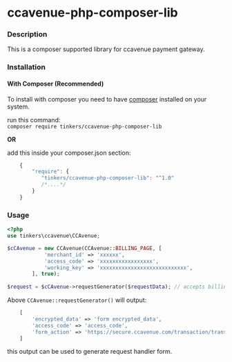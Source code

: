 # ccavenue-php-composer-lib

### Description
This is a composer supported library for ccavenue payment gateway.

### Installation

#### With Composer (Recommended)
To install with composer you need to have [composer](https://getcomposer.org/) installed on your system.<br>

run this command:<br>
`composer require tinkers/ccavenue-php-composer-lib` <br>

**OR**

add this inside your composer.json section: <br>

```js
    {
        "require": {
           "tinkers/ccavenue-php-composer-lib": "^1.0"
           /*....*/
        }
    }
```

### Usage

```php
<?php
use tinkers\ccavenue\CCAvenue;

$cCAvenue = new CCAvenue(CCAvenue::BILLING_PAGE, [
            'merchant_id' => 'xxxxxx',
            'access_code' => 'xxxxxxxxxxxxxxxxx',
            'working_key' => 'xxxxxxxxxxxxxxxxxxxxxxxxxxxx',
        ], true);
        
$request = $cCAvenue->requestGenerator($requestData); // accepts billing page post data and provides array encrypted data and form-action/iframe url

```

Above `CCAvenue::requestGenerator()` will output:

```php
    [
        'encrypted_data' => 'form encrypted_data',
        'access_code' => 'access_code',
        'form_action' => 'https://secure.ccavenue.com/transaction/transaction.do?command=initiateTransaction',
    ]
```

this output can be used to generate request handler form.
